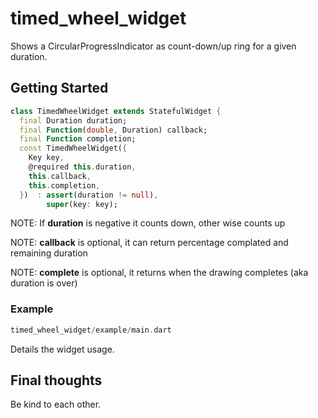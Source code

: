 # timed\_wheel\_widget

Shows a CircularProgressIndicator as count-down/up ring for a given duration.

## Getting Started

```dart
class TimedWheelWidget extends StatefulWidget {
  final Duration duration;
  final Function(double, Duration) callback;
  final Function completion;
  const TimedWheelWidget({
    Key key,
    @required this.duration,
    this.callback,
    this.completion,
  })  : assert(duration != null),
        super(key: key);
```

NOTE: If **duration** is negative it counts down, other wise counts up

NOTE: **callback** is optional, it can return percentage complated and remaining duration

NOTE: **complete** is optional, it returns when the drawing completes (aka duration is over)

### Example

```dart
timed_wheel_widget/example/main.dart
```

Details the widget usage.

## Final thoughts

Be kind to each other.